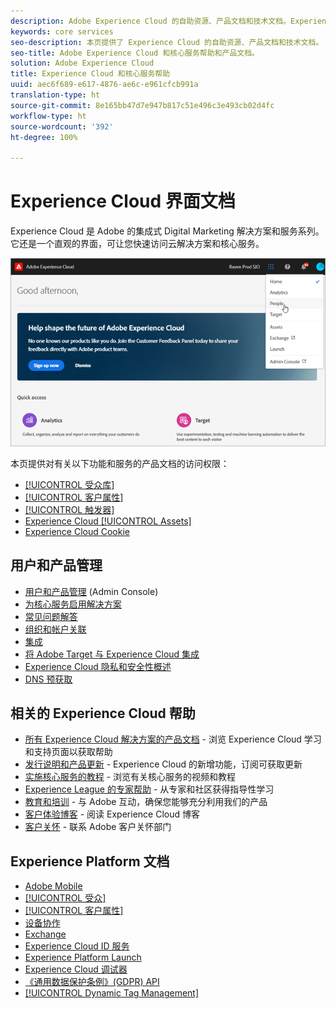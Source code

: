 ```yaml
---
description: Adobe Experience Cloud 的自助资源、产品文档和技术文档。Experience Cloud 是 Adobe 的集成式 Digital Marketing 解决方案和服务系列。
keywords: core services
seo-description: 本页提供了 Experience Cloud 的自助资源、产品文档和技术文档。
seo-title: Adobe Experience Cloud 和核心服务帮助和产品文档。
solution: Adobe Experience Cloud
title: Experience Cloud 和核心服务帮助
uuid: aec6f689-e617-4876-ae6c-e961cfcb991a
translation-type: ht
source-git-commit: 8e165bb47d7e947b817c51e496c3e493cb02d4fc
workflow-type: ht
source-wordcount: '392'
ht-degree: 100%

---
```



# Experience Cloud 界面文档

Experience Cloud 是 Adobe 的集成式 Digital Marketing 解决方案和服务系列。它还是一个直观的界面，可让您快速访问云解决方案和核心服务。

![Experience Cloud](assets/cloud-pulldown.png)

本页提供对有关以下功能和服务的产品文档的访问权限：

* [[!UICONTROL 受众库]](audience-library/audience-library.md)
* [[!UICONTROL 客户属性]](attributes/attributes.md)
* [[!UICONTROL 触发器]](activation/triggers.md)
* [Experience Cloud [!UICONTROL Assets]](experience-cloud-assets/experience-cloud-assets.md)
* [Experience Cloud Cookie](cookies/cookies-privacy.md)

## 用户和产品管理

* [用户和产品管理](admin-getting-started/admin-getting-started.md) (Admin Console)
* [为核心服务启用解决方案](core-services/core-services.md)
* [常见问题解答](admin-getting-started/admin-getting-started.md)
* [组织和帐户关联](admin-getting-started/organizations.md)
* [集成](marketing-cloud-integrations.md)
* [将 Adobe Target 与 Experience Cloud 集成](https://docs.adobe.com/content/help/zh-Hans/target/using/integrate/a4t/a4t.html)
* [Experience Cloud 隐私和安全性概述](assets/Adobe-Marketing-Cloud-Privacy-and-Security-Overview.pdf)
* [DNS 预获取](admin-getting-started/admin-getting-started.md#concept_6BC8C6856E3644F8956D7AD0A96383B7)

## 相关的 Experience Cloud 帮助

* [所有 Experience Cloud 解决方案的产品文档](https://docs.adobe.com/content/help/zh-Hans/experience-cloud/user-guides/home.html) - 浏览 Experience Cloud 学习和支持页面以获取帮助
* [发行说明和产品更新](https://docs.adobe.com/content/help/zh-Hans/release-notes/experience-cloud/current.html) - Experience Cloud 的新增功能，订阅可获取更新
* [实施核心服务的教程](https://docs.adobe.com/content/help/en/core-services-learn/tutorials/overview.html) - 浏览有关核心服务的视频和教程
* [Experience League 的专家帮助](https://landing.adobe.com/experience-league/) - 从专家和社区获得指导性学习
* [教育和培训](https://helpx.adobe.com/cn/learning.html?promoid=KAUDK) - 与 Adobe 互动，确保您能够充分利用我们的产品
* [客户体验博客](https://theblog.adobe.com/customer-experience/) - 阅读 Experience Cloud 博客
* [客户关怀](https://helpx.adobe.com/cn/contact/enterprise-support.ec.html) - 联系 Adobe 客户关怀部门

## Experience Platform 文档

* [Adobe Mobile](https://docs.adobe.com/content/help/zh-Hans/mobile-services/using/home.html)
* [[!UICONTROL 受众]](https://docs.adobe.com/content/help/zh-Hans/core-services/interface/audiences/audience-library.html)
* [[!UICONTROL 客户属性]](https://docs.adobe.com/content/help/zh-Hans/core-services/interface/customer-attributes/attributes.html)
* [设备协作](https://docs.adobe.com/content/help/zh-Hans/device-co-op/using/home.html)
* [Exchange](https://experiencecloud.adobeexchange.com/)
* [Experience Cloud ID 服务](https://docs.adobe.com/content/help/zh-Hans/id-service/using/home.html)
* [Experience Platform Launch](https://docs.adobelaunch.com/)
* [Experience Cloud 调试器](https://docs.adobe.com/content/help/zh-Hans/debugger/using/experience-cloud-debugger.html)
* [《通用数据保护条例》(GDPR) API](https://www.adobe.io/apis/experiencecloud/gdpr.html)
* [[!UICONTROL Dynamic Tag Management]](https://docs.adobe.com/content/help/zh-Hans/dtm/using/dtm-home.translate.html)